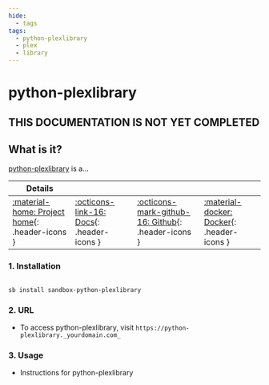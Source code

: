 ```yaml
---
hide:
  - tags
tags:
  - python-plexlibrary
  - plex
  - library
---
```


# python-plexlibrary

## THIS DOCUMENTATION IS NOT YET COMPLETED

## What is it?

[python-plexlibrary](https://github.com/adamgot/python-plexlibrary) is a...

| Details     |             |             |             |
|-------------|-------------|-------------|-------------|
| [:material-home: Project home](https://python-plexlibrary.url){: .header-icons } | [:octicons-link-16: Docs](https://python-plexlibrary.docs.url){: .header-icons } | [:octicons-mark-github-16: Github](https://github.com/python-plexlibrary/python-plexlibrary){: .header-icons } | [:material-docker: Docker](https://hub.docker.com/r/python-plexlibrary/python-plexlibrary){: .header-icons }|

### 1. Installation

``` shell

sb install sandbox-python-plexlibrary

```

### 2. URL

- To access python-plexlibrary, visit `https://python-plexlibrary._yourdomain.com_`

### 3. Usage

- Instructions for python-plexlibrary
